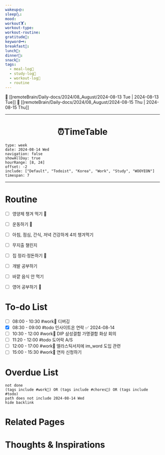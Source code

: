 ```yaml
---
wakeup🌞: 
sleep🌜: 
mood: 
workout🏋️: 
workout-type: 
workout-routine: 
gratitude🙏: 
keyword🗝️: 
breakfast🍳: 
lunch🍚: 
dinner🥗: 
snack🍬: 
tags:
  - meal-log📝
  - study-log📓
  - workout-log💪
  - routine
---
```


🔺 [[remoteBrain/Daily-docs/2024/08_August/2024-08-13 Tue | 2024-08-13 Tue]]
🔻 [[remoteBrain/Daily-docs/2024/08_August/2024-08-15 Thu | 2024-08-15 Thu]]
___
<h1> <center>⏰TimeTable </center> </h1>

```gEvent
type: week
date: 2024-08-14 Wed
navigation: false
showAllDay: true
hourRange: [8, 24]
offset: -2
include: ["Default", "Todoist", "Korea", "Work", "Study", "WOOYEON"]
timespan: 7
```

--- 


# Routine 

- [ ] 영양제 챙겨 먹기 🔼 
- [ ] 운동하기 🔼
- [ ] 아침, 점심, 간식, 저녁 건강하게 4끼 챙겨먹기
- [ ] 무지출 챌린지 
- [ ] 집 정리·정돈하기 🔼
- [ ] 개발 공부하기
- [ ] 바깥 음식 안 먹기 
- [ ] 영어 공부하기 🔼 


# To-do List

- [ ] 08:00 - 10:30 #work💼 디버깅
- [x] 08:30 - 09:00 #todo 인사이트온 연락 ✅ 2024-08-14
- [ ] 10:30 - 12:00 #work💼 DIP 삼성결합 가명결합 화상 회의
- [ ] 11:20 - 12:00 #todo 도어락 A/S
- [ ] 12:00 - 17:00 #work💼 엘라스틱서치에 im_word 도입 관련
- [ ] 15:00 - 15:30 #work💼 연차 신청하기

# Overdue List
```tasks
not done
(tags include #work💼) OR (tags include #chores🧺) OR (tags include #todo)
path does not include 2024-08-14 Wed
hide backlink
```

# Related Pages



# Thoughts & Inspirations

